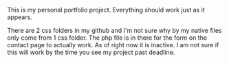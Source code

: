 This is my personal portfolio project. Everything should work just as it appears. 

There are 2 css folders in my github and I'm not sure why by my native files only come from 1 css folder. The php file is in there for the form on the contact page to actually work. As of right now it is inactive. I am not sure if this will work by the time you see my project past deadline.